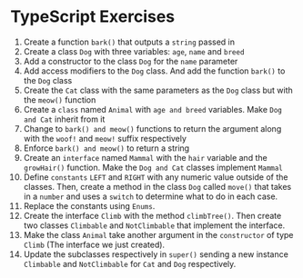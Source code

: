 # TypeScript Exercises

1. Create a function `bark()` that outputs a `string` passed in
2. Create a class `Dog` with three variables: `age`, `name` and `breed`
3. Add a constructor to the class `Dog` for the `name` parameter
4. Add access modifiers to the `Dog` class. And add the function `bark()` to the `Dog` class
5. Create the `Cat` class with the same parameters as the `Dog` class but with the `meow()` function
6. Create a `class` named `Animal` with `age and breed` variables. Make `Dog and Cat` inherit from it
7. Change to `bark() and meow()` functions to return the argument along with the `woof!` and `meow!` suffix respectively
8. Enforce `bark() and meow()` to return a string 
9. Create an `interface` named `Mammal` with the `hair` variable and the `growHair()` function. Make the `Dog and Cat` classes implement `Mammal` 
10. Define `constants` `LEFT` and `RIGHT` with any numeric value outside of the classes. Then, create a method in the class `Dog` called `move()` that takes in a `number` and uses a `switch` to determine what to do in each case.
11. Replace the constants using `Enums`.
12. Create the interface `Climb` with the method `climbTree()`. Then create two classes `Climbable` and `NotClimbable` that implement the interface.
13. Make the class `Animal` take another argument in the `constructor` of type `Climb` (The interface we just created).
14. Update the subclasses respectively in `super()` sending a new instance `Climbable` and `NotClimbable` for `Cat` and `Dog` respectively.

